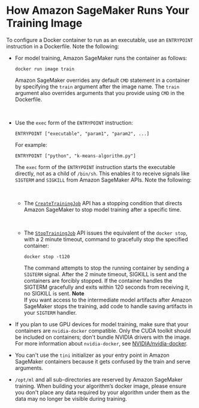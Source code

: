 # How Amazon SageMaker Runs Your Training Image<a name="your-algorithms-training-algo-dockerfile"></a>

To configure a Docker container to run as an executable, use an `ENTRYPOINT` instruction in a Dockerfile\. Note the following: 
+ For model training, Amazon SageMaker runs the container as follows:

  ```
  docker run image train
  ```

   Amazon SageMaker overrides any default `CMD` statement in a container by specifying the `train` argument after the image name\. The `train` argument also overrides arguments that you provide using `CMD` in the Dockerfile\. 

   
+ Use the `exec` form of the `ENTRYPOINT` instruction: 

  ```
  ENTRYPOINT ["executable", "param1", "param2", ...]
  ```

  For example:

  ```
  ENTRYPOINT ["python", "k-means-algorithm.py"]
  ```

  The `exec` form of the `ENTRYPOINT` instruction starts the executable directly, not as a child of `/bin/sh`\. This enables it to receive signals like `SIGTERM` and `SIGKILL` from Amazon SageMaker APIs\. Note the following:

   
  + The [ `CreateTrainingJob`](https://docs.aws.amazon.com/sagemaker/latest/APIReference/API_CreateTrainingJob.html) API has a stopping condition that directs Amazon SageMaker to stop model training after a specific time\. 

     
  + The [ `StopTrainingJob`](https://docs.aws.amazon.com/sagemaker/latest/APIReference/API_StopTrainingJob.html) API issues the equivalent of the `docker stop`, with a 2 minute timeout, command to gracefully stop the specified container:

    ```
    docker stop -t120
    ```

    The command attempts to stop the running container by sending a `SIGTERM` signal\. After the 2 minute timeout, SIGKILL is sent and the containers are forcibly stopped\. If the container handles the SIGTERM gracefully and exits within 120 seconds from receiving it, no SIGKILL is sent\. 
**Note**  
If you want access to the intermediate model artifacts after Amazon SageMaker stops the training, add code to handle saving artifacts in your `SIGTERM` handler\.
+ If you plan to use GPU devices for model training, make sure that your containers are `nvidia-docker` compatible\. Only the CUDA toolkit should be included on containers; don't bundle NVIDIA drivers with the image\. For more information about `nvidia-docker`, see [NVIDIA/nvidia\-docker](https://github.com/NVIDIA/nvidia-docker)\.
+ You can't use the `tini` initializer as your entry point in Amazon SageMaker containers because it gets confused by the train and serve arguments\.
+ `/opt/ml` and all sub\-directories are reserved by Amazon SageMaker training\. When building your algorithm’s docker image, please ensure you don't place any data required by your algorithm under them as the data may no longer be visible during training\.